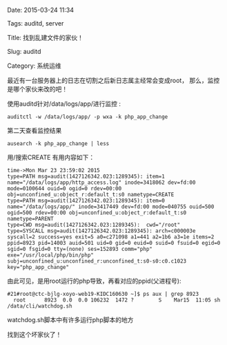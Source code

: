 Date: 2015-03-24 11:34

Tags: auditd, server

Title: 找到乱建文件的家伙！

Slug: auditd

Category: 系统运维

最近有一台服务器上的日志在切割之后新日志属主经常会变成root，
那么，监控是哪个家伙来改的吧！

使用auditd针对/data/logs/app/进行监控 :

    auditctl -w /data/logs/app/ -p wxa -k php_app_change

第二天查看监控结果

    ausearch -k php_app_change | less

用/搜索CREATE 有用内容如下：

    time->Mon Mar 23 23:59:02 2015
    type=PATH msg=audit(1427126342.023:1289345): item=1 name="/data/logs/app/http_access.log" inode=3418062 dev=fd:00 mode=0100644 ouid=0 ogid=0 rdev=00:00 obj=unconfined_u:object_r:default_t:s0 nametype=CREATE
    type=PATH msg=audit(1427126342.023:1289345): item=0 name="/data/logs/app/" inode=3417449 dev=fd:00 mode=040755 ouid=500 ogid=500 rdev=00:00 obj=unconfined_u:object_r:default_t:s0 nametype=PARENT
    type=CWD msg=audit(1427126342.023:1289345):  cwd="/root"
    type=SYSCALL msg=audit(1427126342.023:1289345): arch=c000003e syscall=2 success=yes exit=5 a0=c271098 a1=441 a2=1b6 a3=1e items=2 ppid=8923 pid=14003 auid=501 uid=0 gid=0 euid=0 suid=0 fsuid=0 egid=0 sgid=0 fsgid=0 tty=(none) ses=152893 comm="php" exe="/usr/local/php/bin/php" subj=unconfined_u:unconfined_r:unconfined_t:s0-s0:c0.c1023 key="php_app_change"

由此可见，是用root运行的php导致，再看对应的ppid(父进程号):

    #21#root@ctc-bjlg-xoyo-web19-KIDC160630 ~]$ ps aux | grep 8923
      root      8923  0.0  0.0 106232  1472 ?        S    Mar15  11:05 sh /data/cli/watchdog.sh

watchdog.sh脚本中有许多运行php脚本的地方

找到这个坏家伙了！
